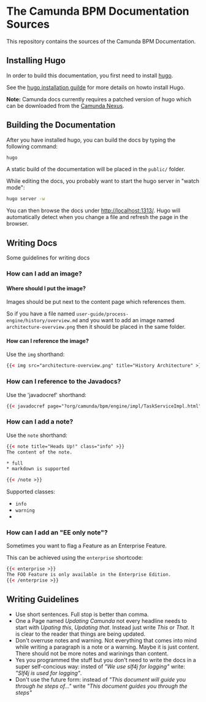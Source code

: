# The Camunda BPM Documentation Sources

This repository contains the sources of the Camunda BPM Documentation.

## Installing Hugo

In order to build this documentation, you first need to install [hugo][hugo].

See the [hugo installation guilde][hugo-installation] for more details on howto install Hugo.

**Note:** Camunda docs currently requires a patched version of hugo which can be downloaded from the [Camunda Nexus][].

## Building the Documentation

After you have installed hugo, you can build the docs by typing the following command:

```bash
hugo
```

A static build of the documentation will be placed in the `public/` folder.

While editing the docs, you probably want to start the hugo server in "watch mode":

```bash
hugo server -w
```

You can then browse the docs under [http://localhost:1313/](http://localhost:1313/).
Hugo will automatically detect when you change a file and refresh the page in the browser.

## Writing Docs

Some guidelines for writing docs

### How can I add an image?

#### Where should I put the image?

Images should be put next to the content page which references them.

So if you have a file named `user-guide/process-engine/history/overview.md` and you want to add an image named `architecture-overview.png` then it should be placed in the same folder.

#### How can I reference the image?

Use the `img` shorthand:

```html
{{< img src="architecture-overview.png" title="History Architecture" >}}
```

### How can I reference to the Javadocs?

Use the 'javadocref' shorthand:

```html
{{< javadocref page="?org/camunda/bpm/engine/impl/TaskServiceImpl.html" text="Java-API Task Service" >}}.
```

### How can I add a note?

Use the `note` shorthand:

```html
{{< note title="Heads Up!" class="info" >}}
The content of the note.

* full
* markdown is supported

{{< /note >}}
```

Supported classes:

* `info`
* `warning`
*

### How can I add an "EE only note"?

Sometimes you want to flag a Feature as an Enterprise Feature.

This can be achieved using the `enterprise` shortcode:

```html
{{< enterprise >}}
The FOO Feature is only available in the Enterprise Edition.
{{< /enterprise >}}
```

## Writing Guidelines

* Use short sentences. Full stop is better than comma.
* One a Page named *Updating Camunda* not every headline needs to start with *Upating this*, *Updating that*. Instead just write *This* or *That*. It is clear to the reader that things are being updated.
* Don't overruse notes and warning. Not everything that comes into mind while writing a paragraph is a note or a warning. Maybe it is just content. There should not be more notes and warinings than content.
* Yes you programmed the stuff but you don't need to write the docs in a super self-concious way: insted of *"We use slf4j for logging"* write: *"Slf4j is used for logging"*.
* Don't use the future form: instead of *"This document will guide you through he steps of..."* write *"This document guides you through the steps"*

[hugo]: http://gohugo.io/
[hugo-installation]: http://gohugo.io/overview/installing/
[Camunda Nexus]: https://app.camunda.com/nexus/content/repositories/public/hugo/
